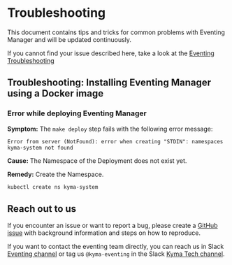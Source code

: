 # Troubleshooting

This document contains tips and tricks for common problems with Eventing Manager and will be updated continuously.

If you cannot find your issue described here, take a look at the [Eventing Troubleshooting](https://github.com/kyma-project/eventing-manager/blob/main/docs/user/troubleshooting/README.md)

## Troubleshooting: Installing Eventing Manager using a Docker image

### Error while deploying Eventing Manager

**Symptom:** The `make deploy` step fails with the following error message:

`Error from server (NotFound): error when creating "STDIN": namespaces kyma-system not found`

**Cause:** The Namespace of the Deployment does not exist yet.

**Remedy:** Create the Namespace.

   ```sh
   kubectl create ns kyma-system
   ```

## Reach out to us

If you encounter an issue or want to report a bug, please create a [GitHub issue](https://github.com/kyma-project/nats-manager/issues) with background information and
steps on how to reproduce.

If you want to contact the eventing team directly, you can reach us in Slack [Eventing channel](https://kyma-community.slack.com/archives/CD1C9GZMK)
or tag us `@kyma-eventing` in the Slack [Kyma Tech channel](https://sap-ti.slack.com/archives/C0140PCSJ5Q).
